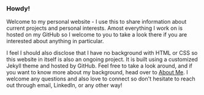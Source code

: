 ### Howdy!

 
Welcome to my personal website - I use this to share information about current projects and personal interests. Amost everything I work on is hosted on my GitHub so I welcome to you to take a look there if you are interested about anything in particular.

I feel I should also disclose that I have no background with HTML or CSS so this website in itself is also an ongoing project. It is built using a customized Jekyll theme and hosted by GitHub. Feel free to take a look around, and if you want to know more about my background, head over to [About Me](./about.html). I welcome any questions and also love to connect so don't hesitate to reach out through email, LinkedIn, or any other way!